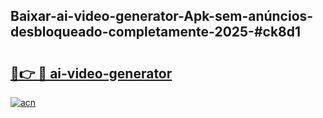 ## Baixar-ai-video-generator-Apk-sem-anúncios-desbloqueado-completamente-2025-#ck8d1

# <h2><a href="https://ainizakaria.my?title=ai-video-generator&ref=20M">🔗👉 🔴 ai-video-generator</a></h2>

[![acn](https://github.com/user-attachments/assets/0f9c940e-d8b0-45ae-aac7-cd30a18b3e1c)](https://ainizakaria.my?title=ai-video-generator&ref=20M)

